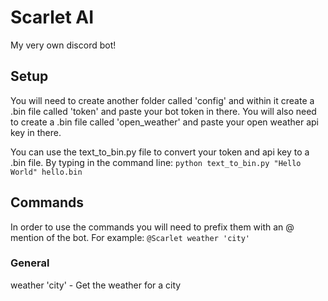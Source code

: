 # Scarlet AI
 
My very own discord bot!

## Setup
You will need to create another folder called 'config' and within it create a .bin file called 'token' and paste your bot token in there. You will also need to create a .bin file called 'open_weather' and paste your open weather api key in there.

You can use the text_to_bin.py file to convert your token and api key to a .bin file. By typing in the command line:
```python text_to_bin.py "Hello World" hello.bin```

## Commands
In order to use the commands you will need to prefix them with an @ mention of the bot. For example:
```@Scarlet weather 'city'```
### General
weather 'city' - Get the weather for a city